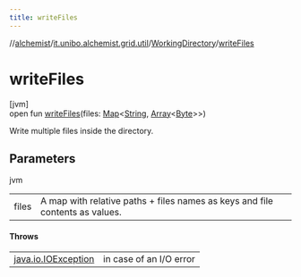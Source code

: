 ```yaml
---
title: writeFiles
---
```

//[alchemist](../../../index.html)/[it.unibo.alchemist.grid.util](../index.html)/[WorkingDirectory](index.html)/[writeFiles](write-files.html)



# writeFiles



[jvm]\
open fun [writeFiles](write-files.html)(files: [Map](https://docs.oracle.com/javase/8/docs/api/java/util/Map.html)<[String](https://docs.oracle.com/javase/8/docs/api/java/lang/String.html), [Array](https://kotlinlang.org/api/latest/jvm/stdlib/kotlin/-array/index.html)<[Byte](https://kotlinlang.org/api/latest/jvm/stdlib/kotlin/-byte/index.html)>>)



Write multiple files inside the directory.



## Parameters


jvm

| | |
|---|---|
| files | A map with relative paths + files names as keys and file contents as values. |



#### Throws


| | |
|---|---|
| [java.io.IOException](https://docs.oracle.com/javase/8/docs/api/java/io/IOException.html) | in case of an I/O error |



